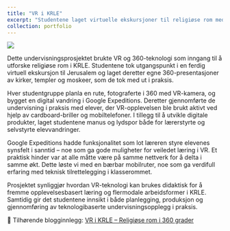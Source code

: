 ```yaml
---
title: "VR i KRLE"
excerpt: "Studentene laget virtuelle ekskursjoner til religiøse rom med 360-kamera og Google Expeditions.<br/><img src='/images/vr-religion.jpg'>"
collection: portfolio
---
```


<img src='/images/vr-religion.jpg'>

Dette undervisningsprosjektet brukte VR og 360-teknologi som inngang til å utforske religiøse rom i KRLE. Studentene tok utgangspunkt i en ferdig virtuell ekskursjon til Jerusalem og laget deretter egne 360-presentasjoner av kirker, templer og moskeer, som de tok med ut i praksis.

Hver studentgruppe planla en rute, fotograferte i 360 med VR-kamera, og bygget en digital vandring i Google Expeditions. Deretter gjennomførte de undervisning i praksis med elever, der VR-opplevelsen ble brukt aktivt ved hjelp av cardboard-briller og mobiltelefoner. I tillegg til å utvikle digitale produkter, laget studentene manus og lydspor både for lærerstyrte og selvstyrte elevvandringer.

Google Expeditions hadde funksjonalitet som lot læreren styre elevenes synsfelt i sanntid – noe som ga gode muligheter for veiledet læring i VR. Et praktisk hinder var at alle måtte være på samme nettverk for å delta i samme økt. Dette løste vi med en bærbar mobilruter, noe som ga verdifull erfaring med teknisk tilrettelegging i klasserommet.

Prosjektet synliggjør hvordan VR-teknologi kan brukes didaktisk for å fremme opplevelsesbasert læring og flermodale arbeidsformer i KRLE. Samtidig gir det studentene innsikt i både planlegging, produksjon og gjennomføring av teknologibaserte undervisningsopplegg i praksis.

📄 Tilhørende blogginnlegg: [VR i KRLE – Religiøse rom i 360 grader](/posts/2019/04/vr-religiose-rom/)
